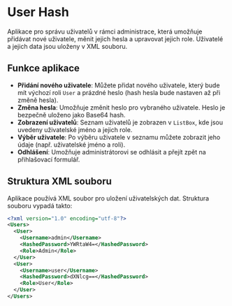 # User Hash

Aplikace pro správu uživatelů v rámci administrace, která umožňuje přidávat nové uživatele, měnit jejich hesla a upravovat jejich role. Uživatelé a jejich data jsou uloženy v XML souboru.

## Funkce aplikace

- **Přidání nového uživatele**: Můžete přidat nového uživatele, který bude mít výchozí roli `User` a prázdné heslo (hash hesla bude nastaven až při změně hesla).
- **Změna hesla**: Umožňuje změnit heslo pro vybraného uživatele. Heslo je bezpečně uloženo jako Base64 hash.
- **Zobrazení uživatelů**: Seznam uživatelů je zobrazen v `ListBox`, kde jsou uvedeny uživatelské jméno a jejich role.
- **Výběr uživatele**: Po výběru uživatele v seznamu můžete zobrazit jeho údaje (např. uživatelské jméno a roli).
- **Odhlášení**: Umožňuje administrátorovi se odhlásit a přejít zpět na přihlašovací formulář.

## Struktura XML souboru

Aplikace používá XML soubor pro uložení uživatelských dat. Struktura souboru vypadá takto:

```xml
<?xml version="1.0" encoding="utf-8"?>
<Users>
  <User>
    <Username>admin</Username>
    <HashedPassword>YWRtaW4=</HashedPassword>
    <Role>Admin</Role>
  </User>
  <User>
    <Username>user</Username>
    <HashedPassword>dXNlcg==</HashedPassword>
    <Role>User</Role>
  </User>
</Users>
